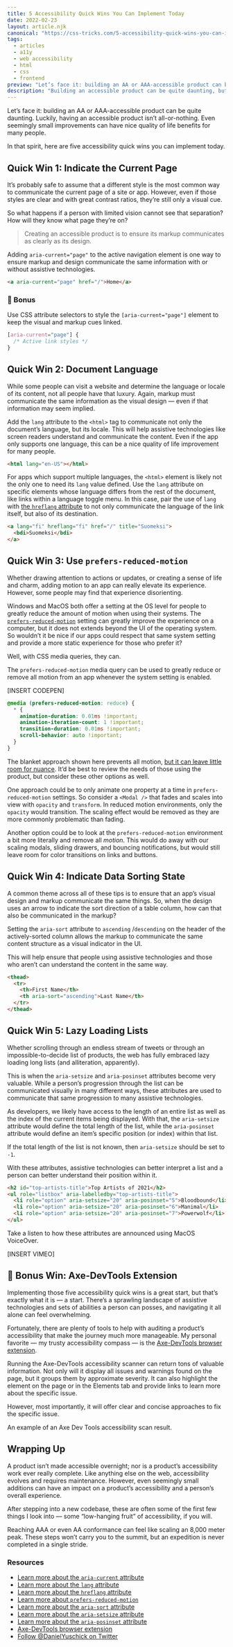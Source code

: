 ```yaml
---
title: 5 Accessibility Quick Wins You Can Implement Today
date: 2022-02-23
layout: article.njk
canonical: "https://css-tricks.com/5-accessibility-quick-wins-you-can-implement-today/"
tags:
  - articles
  - a11y
  - web accessibility
  - html
  - css
  - frontend
preview: "Let’s face it: building an AA or AAA-accessible product can be quite daunting. Luckily, having an accessible product isn’t all-or-nothing. Even seemingly small improvements can have nice quality of life benefits for many people. In that spirit, here are five accessibility quick wins you can implement today."
description: "Building an accessible product can be quite daunting, but accessibility isn't an all or nothing endeavour."
---
```


Let’s face it: building an AA or AAA-accessible product can be quite daunting. Luckily, having an accessible product isn’t all-or-nothing. Even seemingly small improvements can have nice quality of life benefits for many people.

In that spirit, here are five accessibility quick wins you can implement today.

## Quick Win 1: Indicate the Current Page

It’s probably safe to assume that a different style is the most common way to communicate the current page of a site or app. However, even if those styles are clear and with great contrast ratios, they’re still only a visual cue.

So what happens if a person with limited vision cannot see that separation? How will they know what page they’re on?

> Creating an accessible product is to ensure its markup communicates as clearly as its design.

Adding `aria-current="page"` to the active navigation element is one way to ensure markup and design communicate the same information with or without assistive technologies.

```html
<a aria-current="page" href="/">Home</a>
```

### 🎉 Bonus

Use CSS attribute selectors to style the `[aria-current="page"]` element to keep the visual and markup cues linked.

```css
[aria-current="page"] {
  /* Active link styles */
}
```

## Quick Win 2: Document Language

While some people can visit a website and determine the language or locale of its content, not all people have that luxury. Again, markup must communicate the same information as the visual design — even if that information may seem implied.

Add the `lang` attribute to the `<html>` tag to communicate not only the document’s language, but its locale. This will help assistive technologies like screen readers understand and communicate the content. Even if the app only supports one language, this can be a nice quality of life improvement for many people.

```html
<html lang="en-US"></html>
```

For apps which support multiple languages, the `<html>` element is likely not the only one to need its `lang` value defined. Use the `lang` attribute on specific elements whose language differs from the rest of the document, like links within a language toggle menu. In this case, pair the use of `lang` with [the `hreflang` attribute](https://developers.google.com/search/docs/advanced/crawling/localized-versions) to not only communicate the language of the link itself, but also of its destination.

```html
<a lang="fi" hreflang="fi" href="/" title="Suomeksi">
  <bdi>Suomeksi</bdi>
</a>
```

## Quick Win 3: Use `prefers-reduced-motion`

Whether drawing attention to actions or updates, or creating a sense of life and charm, adding motion to an app can really elevate its experience. However, some people may find that experience disorienting.

Windows and MacOS both offer a setting at the OS level for people to greatly reduce the amount of motion when using their systems. The [`prefers-reduced-motion`](https://css-tricks.com/revisiting-prefers-reduced-motion/) setting can greatly improve the experience on a computer, but it does not extends beyond the UI of the operating system. So wouldn’t it be nice if our apps could respect that same system setting and provide a more static experience for those who prefer it?

Well, with CSS media queries, they can.

The `prefers-reduced-motion` media query can be used to greatly reduce or remove all motion from an app whenever the system setting is enabled.

[INSERT CODEPEN]

```css
@media (prefers-reduced-motion: reduce) {
  * {
    animation-duration: 0.01ms !important;
    animation-iteration-count: 1 !important;
    transition-duration: 0.01ms !important;
    scroll-behavior: auto !important;
  }
}
```

The blanket approach shown here prevents all motion, [but it can leave little room for nuance](https://css-tricks.com/nuking-motion-with-prefers-reduced-motion/). It’d be best to review the needs of those using the product, but consider these other options as well.

One approach could be to only animate one property at a time in `prefers-reduced-motion` settings. So consider a `<Modal />` that fades and scales into view with `opacity` and `transform`. In reduced motion environments, only the `opacity` would transition. The scaling effect would be removed as they are more commonly problematic than fading.

Another option could be to look at the `prefers-reduced-motion` environment a bit more literally and remove all _motion_. This would do away with our scaling modals, sliding drawers, and bouncing notifications, but would still leave room for color transitions on links and buttons.

## Quick Win 4: Indicate Data Sorting State

A common theme across all of these tips is to ensure that an app’s visual design and markup communicate the same things. So, when the design uses an arrow to indicate the sort direction of a table column, how can that also be communicated in the markup?

Setting the `aria-sort` attribute to `ascending` /`descending` on the header of the actively-sorted column allows the markup to communicate the same content structure as a visual indicator in the UI.

This will help ensure that people using assistive technologies and those who aren’t can understand the content in the same way.

```html
<thead>
  <tr>
    <th>First Name</th>
    <th aria-sort="ascending">Last Name</th>
  </tr>
</thead>
```

## Quick Win 5: Lazy Loading Lists

Whether scrolling through an endless stream of tweets or through an impossible-to-decide list of products, the web has fully embraced lazy loading long lists (and alliteration, apparently).

This is when the `aria-setsize` and `aria-posinset` attributes become very valuable. While a person’s progression through the list can be communicated visually in many different ways, these attributes are used to communicate that same progression to many assistive technologies.

As developers, we likely have access to the length of an entire list as well as the index of the current items being displayed. With that, the `aria-setsize` attribute would define the total length of the list, while the `aria-posinset` attribute would define an item’s specific position (or index) within that list.

If the total length of the list is not known, then `aria-setsize` should be set to `-1`.

With these attributes, assistive technologies can better interpret a list and a person can better understand their position within it.

```html
<h2 id="top-artists-title">Top Artists of 2021</h2>
<ul role="listbox" aria-labelledby="top-artists-title">
  <li role="option" aria-setsize="20" aria-posinset="5">Bloodbound</li>
  <li role="option" aria-setsize="20" aria-posinset="6">Manimal</li>
  <li role="option" aria-setsize="20" aria-posinset="7">Powerwolf</li>
</ul>
```

Take a listen to how these attributes are announced using MacOS VoiceOver.

[INSERT VIMEO]

## 🎉 Bonus Win: Axe-DevTools Extension

Implementing those five accessibility quick wins is a great start, but that’s exactly what it is — a start. There’s a sprawling landscape of assistive technologies and sets of abilities a person can posses, and navigating it all alone can feel overwhelming.

Fortunately, there are plenty of tools to help with auditing a product’s accessibility that make the journey much more manageable. My personal favorite — my trusty accessibility compass — is the [Axe-DevTools browser extension](https://www.deque.com/axe/devtools/).

Running the Axe-DevTools accessibility scanner can return tons of valuable information. Not only will it display all issues and warnings found on the page, but it groups them by approximate severity. It can also highlight the element on the page or in the Elements tab and provide links to learn more about the specific issue.

However, most importantly, it will offer clear and concise approaches to fix the specific issue.

An example of an Axe Dev Tools accessibility scan result.

<!-- ![Preview of Axe-DevTools scan results.](https://dev-to-uploads.s3.amazonaws.com/uploads/articles/exwon12ubmnoyk67kt1n.png) -->

## Wrapping Up

A product isn’t made accessible overnight; nor is a product’s accessibility work ever really complete. Like anything else on the web, accessibility evolves and requires maintenance. However, even seemingly small additions can have an impact on a product’s accessibility and a person’s overall experience.

After stepping into a new codebase, these are often some of the first few things I look into — some “low-hanging fruit” of accessibility, if you will.

Reaching AAA or even AA conformance can feel like scaling an 8,000 meter peak. These steps won’t carry you to the summit, but an expedition is never completed in a single stride.

### Resources

- [Learn more about the `aria-current` attribute](https://developer.mozilla.org/en-US/docs/Web/Accessibility/ARIA/Attributes/aria-current)
- [Learn more about the `lang` attribute](https://developer.mozilla.org/en-US/docs/Web/HTML/Global_attributes/lang)
- [Learn more about the `hreflang` attribute](https://developer.mozilla.org/en-US/docs/Web/HTML/Attributes/rel#attr-alternate)
- [Learn more about `prefers-reduced-motion`](https://developer.mozilla.org/en-US/docs/Web/CSS/@media/prefers-reduced-motion)
- [Learn more about the `aria-sort` attribute](https://developer.mozilla.org/en-US/docs/Web/Accessibility/ARIA/Attributes/aria-sort)
- [Learn more about the `aria-setsize` attribute](https://developer.mozilla.org/en-US/docs/Web/Accessibility/ARIA/Attributes/aria-setsize)
- [Learn more about the `aria-posinset` attribute](https://developer.mozilla.org/en-US/docs/Web/Accessibility/ARIA/Attributes/aria-posinset)
- [Axe-DevTools browser extension](https://www.deque.com/axe/devtools/)
- [Follow @DanielYuschick on Twitter](https://twitter.com/DanielYuschick)
